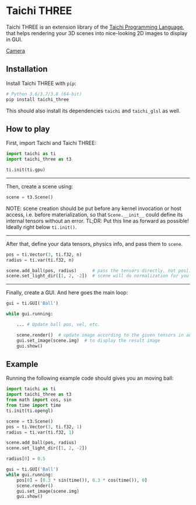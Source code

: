 Taichi THREE
============

Taichi THREE is an extension library of the [Taichi Programming Language](https://github.com/taichi-dev/taichi), that helps rendering your 3D scenes into nice-looking 2D images to display in GUI.


[Camera](https://github.com/taichi-dev/taichi_three/raw/master/examples/camera.png)


Installation
------------

Install Taichi THREE with `pip`:

```bash
# Python 3.6/3.7/3.8 (64-bit)
pip install taichi_three
```

This should also install its dependencies `taichi` and `taichi_glsl` as well.


How to play
-----------

First, import Taichi and Taichi THREE:
```py
import taichi as ti
import taichi_three as t3

ti.init(ti.gpu)
```

---

Then, create a scene using:
```py
scene = t3.Scene()
```

NOTE: scene creation should be put before any kernel invocation or host access,
i.e. before materialization, so that `Scene.__init__` could define its internal
tensors without an error.
TL;DR: Put this line as forward as possible! Ideally right below `ti.init()`.

---

After that, define your data tensors, physics info, and pass them to `scene`.

```py
pos = ti.Vector(3, ti.f32, n)
radius = ti.var(ti.f32, n)

scene.add_ball(pos, radius)      # pass the tensors directly, not pos[...]!
scene.set_light_dir([1, 2, -2])  # scene will do normalization for you :)
```

---

Finally, create a GUI. And here goes the main loop:

```py
gui = ti.GUI('Ball')

while gui.running:

    ... # Update ball pos, vel, etc.

    scene.render()  # update image according to the given tensors in add_ball
    gui.set_image(scene.img)  # to display the result image
    gui.show()
```

Example
-------

Running the following example code should gives you an moving ball:
```py
import taichi as ti
import taichi_three as t3
from math import cos, sin
from time import time
ti.init(ti.opengl)

scene = t3.Scene()
pos = ti.Vector(3, ti.f32, 1)
radius = ti.var(ti.f32, 1)

scene.add_ball(pos, radius)
scene.set_light_dir([1, 2, -2])

radius[0] = 0.5

gui = ti.GUI('Ball')
while gui.running:
    pos[0] = [0.3 * sin(time()), 0.3 * cos(time()), 0]
    scene.render()
    gui.set_image(scene.img)
    gui.show()
```
